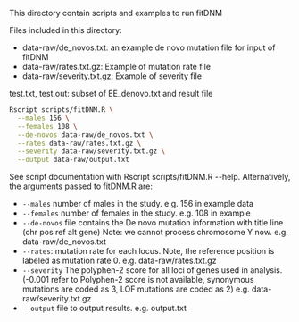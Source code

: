 This directory contain scripts and examples to run fitDNM

Files included in this directory:
 - data-raw/de_novos.txt: an example de novo mutation file for input of fitDNM
 - data-raw/rates.txt.gz: Example of mutation rate file
 - data-raw/severity.txt.gz: Example of severity file

test.txt, test.out: subset of EE_denovo.txt and result file

``` sh
Rscript scripts/fitDNM.R \
  --males 156 \
  --females 108 \
  --de-novos data-raw/de_novos.txt \
  --rates data-raw/rates.txt.gz \
  --severity data-raw/severity.txt.gz \
  --output data-raw/output.txt
```

See script documentation with Rscript scripts/fitDNM.R --help. Alternatively,
the arguments passed to fitDNM.R are:
 - `--males` number of males in the study. e.g. 156 in example data
 - `--females` number of females in the study. e.g. 108 in example
 - `--de-novos` file contains the De novo mutation information with title line
    (chr pos ref alt gene) Note: we cannot process chromosome Y now. e.g.
    data-raw/de_novos.txt
 - `--rates`: mutation rate for each locus. Note, the reference position is labeled
    as mutation rate 0. e.g. data-raw/rates.txt.gz
 - `--severity` The polyphen-2 score for all loci of genes used in analysis.
    (-0.001 refer to Polyphen-2 score is not available, synonymous mutations are
    coded as 3, LOF mutations are coded as 2) e.g. data-raw/severity.txt.gz
 - `--output` file to output results. e.g. output.txt
